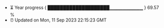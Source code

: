 - ⏳ Year progress { ████████████████████▁▁▁▁▁▁▁▁▁▁ } 69.57 %
- ⏰ Updated on Mon, 11 Sep 2023 22:15:23 GMT

